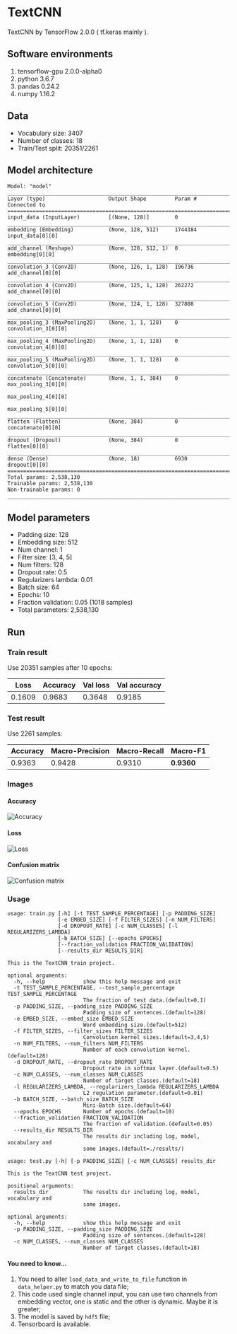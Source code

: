 # TextCNN
TextCNN by TensorFlow 2.0.0 ( tf.keras mainly ).
## Software environments
1. tensorflow-gpu 2.0.0-alpha0
2. python 3.6.7
3. pandas 0.24.2
4. numpy 1.16.2

## Data
- Vocabulary size: 3407
- Number of classes: 18
- Train/Test split: 20351/2261

## Model architecture
```
Model: "model"
__________________________________________________________________________________________________
Layer (type)                    Output Shape         Param #     Connected to                     
==================================================================================================
input_data (InputLayer)         [(None, 128)]        0                                            
__________________________________________________________________________________________________
embedding (Embedding)           (None, 128, 512)     1744384     input_data[0][0]                 
__________________________________________________________________________________________________
add_channel (Reshape)           (None, 128, 512, 1)  0           embedding[0][0]                  
__________________________________________________________________________________________________
convolution_3 (Conv2D)          (None, 126, 1, 128)  196736      add_channel[0][0]                
__________________________________________________________________________________________________
convolution_4 (Conv2D)          (None, 125, 1, 128)  262272      add_channel[0][0]                
__________________________________________________________________________________________________
convolution_5 (Conv2D)          (None, 124, 1, 128)  327808      add_channel[0][0]                
__________________________________________________________________________________________________
max_pooling_3 (MaxPooling2D)    (None, 1, 1, 128)    0           convolution_3[0][0]              
__________________________________________________________________________________________________
max_pooling_4 (MaxPooling2D)    (None, 1, 1, 128)    0           convolution_4[0][0]              
__________________________________________________________________________________________________
max_pooling_5 (MaxPooling2D)    (None, 1, 1, 128)    0           convolution_5[0][0]              
__________________________________________________________________________________________________
concatenate (Concatenate)       (None, 1, 1, 384)    0           max_pooling_3[0][0]              
                                                                 max_pooling_4[0][0]              
                                                                 max_pooling_5[0][0]              
__________________________________________________________________________________________________
flatten (Flatten)               (None, 384)          0           concatenate[0][0]                
__________________________________________________________________________________________________
dropout (Dropout)               (None, 384)          0           flatten[0][0]                    
__________________________________________________________________________________________________
dense (Dense)                   (None, 18)           6930        dropout[0][0]                    
==================================================================================================
Total params: 2,538,130
Trainable params: 2,538,130
Non-trainable params: 0
__________________________________________________________________________________________________
```

## Model parameters
- Padding size: 128
- Embedding size: 512
- Num channel: 1
- Filter size: [3, 4, 5]
- Num filters: 128
- Dropout rate: 0.5
- Regularizers lambda: 0.01
- Batch size: 64
- Epochs: 10
- Fraction validation: 0.05 (1018 samples)
- Total parameters: 2,538,130

## Run
### Train result
Use 20351 samples after 10 epochs:

| Loss | Accuracy | Val loss | Val accuracy |
| --- | --- | --- | --- |
| 0.1609 | 0.9683 | 0.3648 | 0.9185 |
### Test result
Use 2261 samples:

| Accuracy | Macro-Precision | Macro-Recall | Macro-F1 |
| --- | --- | --- | --- |
| 0.9363 | 0.9428 | 0.9310 | **0.9360** |
### Images
#### Accuracy
![Accuracy](https://github.com/ShaneTian/TextCNN/blob/master/results/2019-04-29-15-43-54/acc.jpg)
#### Loss
![Loss](https://github.com/ShaneTian/TextCNN/blob/master/results/2019-04-29-15-43-54/loss.jpg)
#### Confusion matrix
![Confusion matrix](https://github.com/ShaneTian/TextCNN/blob/master/results/2019-04-29-15-43-54/confusion_matrix.jpg)

### Usage
```
usage: train.py [-h] [-t TEST_SAMPLE_PERCENTAGE] [-p PADDING_SIZE]
                [-e EMBED_SIZE] [-f FILTER_SIZES] [-n NUM_FILTERS]
                [-d DROPOUT_RATE] [-c NUM_CLASSES] [-l REGULARIZERS_LAMBDA]
                [-b BATCH_SIZE] [--epochs EPOCHS]
                [--fraction_validation FRACTION_VALIDATION]
                [--results_dir RESULTS_DIR]

This is the TextCNN train project.

optional arguments:
  -h, --help            show this help message and exit
  -t TEST_SAMPLE_PERCENTAGE, --test_sample_percentage TEST_SAMPLE_PERCENTAGE
                        The fraction of test data.(default=0.1)
  -p PADDING_SIZE, --padding_size PADDING_SIZE
                        Padding size of sentences.(default=128)
  -e EMBED_SIZE, --embed_size EMBED_SIZE
                        Word embedding size.(default=512)
  -f FILTER_SIZES, --filter_sizes FILTER_SIZES
                        Convolution kernel sizes.(default=3,4,5)
  -n NUM_FILTERS, --num_filters NUM_FILTERS
                        Number of each convolution kernel.(default=128)
  -d DROPOUT_RATE, --dropout_rate DROPOUT_RATE
                        Dropout rate in softmax layer.(default=0.5)
  -c NUM_CLASSES, --num_classes NUM_CLASSES
                        Number of target classes.(default=18)
  -l REGULARIZERS_LAMBDA, --regularizers_lambda REGULARIZERS_LAMBDA
                        L2 regulation parameter.(default=0.01)
  -b BATCH_SIZE, --batch_size BATCH_SIZE
                        Mini-Batch size.(default=64)
  --epochs EPOCHS       Number of epochs.(default=10)
  --fraction_validation FRACTION_VALIDATION
                        The fraction of validation.(default=0.05)
  --results_dir RESULTS_DIR
                        The results dir including log, model, vocabulary and
                        some images.(default=./results/)
```

```
usage: test.py [-h] [-p PADDING_SIZE] [-c NUM_CLASSES] results_dir

This is the TextCNN test project.

positional arguments:
  results_dir           The results dir including log, model, vocabulary and
                        some images.

optional arguments:
  -h, --help            show this help message and exit
  -p PADDING_SIZE, --padding_size PADDING_SIZE
                        Padding size of sentences.(default=128)
  -c NUM_CLASSES, --num_classes NUM_CLASSES
                        Number of target classes.(default=18)
```
#### You need to know...
1. You need to alter `load_data_and_write_to_file` function in `data_helper.py` to match you data file;
2. This code used single channel input, you can use two channels from embedding vector, one is static and the other is dynamic. Maybe it is greater;
3. The model is saved by `hdf5` file;
4. Tensorboard is available.
